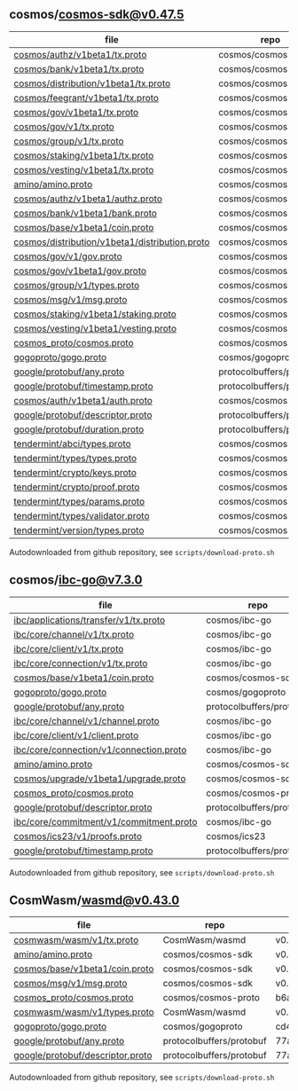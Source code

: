 ## cosmos/cosmos-sdk@v0.47.5
|file|repo|commit|type|code|
|--|--|--|--|--|
|[cosmos/authz/v1beta1/tx.proto](https://raw.githubusercontent.com/cosmos/cosmos-sdk/v0.47.5/proto/cosmos/authz/v1beta1/tx.proto)|cosmos/cosmos-sdk|v0.47.5|target|200|
|[cosmos/bank/v1beta1/tx.proto](https://raw.githubusercontent.com/cosmos/cosmos-sdk/v0.47.5/proto/cosmos/bank/v1beta1/tx.proto)|cosmos/cosmos-sdk|v0.47.5|target|200|
|[cosmos/distribution/v1beta1/tx.proto](https://raw.githubusercontent.com/cosmos/cosmos-sdk/v0.47.5/proto/cosmos/distribution/v1beta1/tx.proto)|cosmos/cosmos-sdk|v0.47.5|target|200|
|[cosmos/feegrant/v1beta1/tx.proto](https://raw.githubusercontent.com/cosmos/cosmos-sdk/v0.47.5/proto/cosmos/feegrant/v1beta1/tx.proto)|cosmos/cosmos-sdk|v0.47.5|target|200|
|[cosmos/gov/v1beta1/tx.proto](https://raw.githubusercontent.com/cosmos/cosmos-sdk/v0.47.5/proto/cosmos/gov/v1beta1/tx.proto)|cosmos/cosmos-sdk|v0.47.5|target|200|
|[cosmos/gov/v1/tx.proto](https://raw.githubusercontent.com/cosmos/cosmos-sdk/v0.47.5/proto/cosmos/gov/v1/tx.proto)|cosmos/cosmos-sdk|v0.47.5|target|200|
|[cosmos/group/v1/tx.proto](https://raw.githubusercontent.com/cosmos/cosmos-sdk/v0.47.5/proto/cosmos/group/v1/tx.proto)|cosmos/cosmos-sdk|v0.47.5|target|200|
|[cosmos/staking/v1beta1/tx.proto](https://raw.githubusercontent.com/cosmos/cosmos-sdk/v0.47.5/proto/cosmos/staking/v1beta1/tx.proto)|cosmos/cosmos-sdk|v0.47.5|target|200|
|[cosmos/vesting/v1beta1/tx.proto](https://raw.githubusercontent.com/cosmos/cosmos-sdk/v0.47.5/proto/cosmos/vesting/v1beta1/tx.proto)|cosmos/cosmos-sdk|v0.47.5|target|200|
|[amino/amino.proto](https://raw.githubusercontent.com/cosmos/cosmos-sdk/v0.47.5/proto/amino/amino.proto)|cosmos/cosmos-sdk|v0.47.5|dependency|200|
|[cosmos/authz/v1beta1/authz.proto](https://raw.githubusercontent.com/cosmos/cosmos-sdk/v0.47.5/proto/cosmos/authz/v1beta1/authz.proto)|cosmos/cosmos-sdk|v0.47.5|dependency|200|
|[cosmos/bank/v1beta1/bank.proto](https://raw.githubusercontent.com/cosmos/cosmos-sdk/v0.47.5/proto/cosmos/bank/v1beta1/bank.proto)|cosmos/cosmos-sdk|v0.47.5|dependency|200|
|[cosmos/base/v1beta1/coin.proto](https://raw.githubusercontent.com/cosmos/cosmos-sdk/v0.47.5/proto/cosmos/base/v1beta1/coin.proto)|cosmos/cosmos-sdk|v0.47.5|dependency|200|
|[cosmos/distribution/v1beta1/distribution.proto](https://raw.githubusercontent.com/cosmos/cosmos-sdk/v0.47.5/proto/cosmos/distribution/v1beta1/distribution.proto)|cosmos/cosmos-sdk|v0.47.5|dependency|200|
|[cosmos/gov/v1/gov.proto](https://raw.githubusercontent.com/cosmos/cosmos-sdk/v0.47.5/proto/cosmos/gov/v1/gov.proto)|cosmos/cosmos-sdk|v0.47.5|dependency|200|
|[cosmos/gov/v1beta1/gov.proto](https://raw.githubusercontent.com/cosmos/cosmos-sdk/v0.47.5/proto/cosmos/gov/v1beta1/gov.proto)|cosmos/cosmos-sdk|v0.47.5|dependency|200|
|[cosmos/group/v1/types.proto](https://raw.githubusercontent.com/cosmos/cosmos-sdk/v0.47.5/proto/cosmos/group/v1/types.proto)|cosmos/cosmos-sdk|v0.47.5|dependency|200|
|[cosmos/msg/v1/msg.proto](https://raw.githubusercontent.com/cosmos/cosmos-sdk/v0.47.5/proto/cosmos/msg/v1/msg.proto)|cosmos/cosmos-sdk|v0.47.5|dependency|200|
|[cosmos/staking/v1beta1/staking.proto](https://raw.githubusercontent.com/cosmos/cosmos-sdk/v0.47.5/proto/cosmos/staking/v1beta1/staking.proto)|cosmos/cosmos-sdk|v0.47.5|dependency|200|
|[cosmos/vesting/v1beta1/vesting.proto](https://raw.githubusercontent.com/cosmos/cosmos-sdk/v0.47.5/proto/cosmos/vesting/v1beta1/vesting.proto)|cosmos/cosmos-sdk|v0.47.5|dependency|200|
|[cosmos_proto/cosmos.proto](https://raw.githubusercontent.com/cosmos/cosmos-proto/b6a88f6e0255c2fb92f5d9a7211caa38769e33d5/proto/cosmos_proto/cosmos.proto)|cosmos/cosmos-proto|b6a88f6e0255c2fb92f5d9a7211caa38769e33d5|dependency|200|
|[gogoproto/gogo.proto](https://raw.githubusercontent.com/cosmos/gogoproto/cd4a043911b14debb344f1ab679bdd0d3142682c/gogoproto/gogo.proto)|cosmos/gogoproto|cd4a043911b14debb344f1ab679bdd0d3142682c|dependency|200|
|[google/protobuf/any.proto](https://raw.githubusercontent.com/protocolbuffers/protobuf/77aa913e689304329b6e3df71eea9944acfbc62f/src/google/protobuf/any.proto)|protocolbuffers/protobuf|77aa913e689304329b6e3df71eea9944acfbc62f|dependency|200|
|[google/protobuf/timestamp.proto](https://raw.githubusercontent.com/protocolbuffers/protobuf/77aa913e689304329b6e3df71eea9944acfbc62f/src/google/protobuf/timestamp.proto)|protocolbuffers/protobuf|77aa913e689304329b6e3df71eea9944acfbc62f|dependency|200|
|[cosmos/auth/v1beta1/auth.proto](https://raw.githubusercontent.com/cosmos/cosmos-sdk/v0.47.5/proto/cosmos/auth/v1beta1/auth.proto)|cosmos/cosmos-sdk|v0.47.5|dependency|200|
|[google/protobuf/descriptor.proto](https://raw.githubusercontent.com/protocolbuffers/protobuf/77aa913e689304329b6e3df71eea9944acfbc62f/src/google/protobuf/descriptor.proto)|protocolbuffers/protobuf|77aa913e689304329b6e3df71eea9944acfbc62f|dependency|200|
|[google/protobuf/duration.proto](https://raw.githubusercontent.com/protocolbuffers/protobuf/77aa913e689304329b6e3df71eea9944acfbc62f/src/google/protobuf/duration.proto)|protocolbuffers/protobuf|77aa913e689304329b6e3df71eea9944acfbc62f|dependency|200|
|[tendermint/abci/types.proto](https://raw.githubusercontent.com/cosmos/cosmos-sdk/v0.47.5/proto/tendermint/abci/types.proto)|cosmos/cosmos-sdk|v0.47.5|dependency|200|
|[tendermint/types/types.proto](https://raw.githubusercontent.com/cosmos/cosmos-sdk/v0.47.5/proto/tendermint/types/types.proto)|cosmos/cosmos-sdk|v0.47.5|dependency|200|
|[tendermint/crypto/keys.proto](https://raw.githubusercontent.com/cosmos/cosmos-sdk/v0.47.5/proto/tendermint/crypto/keys.proto)|cosmos/cosmos-sdk|v0.47.5|dependency|200|
|[tendermint/crypto/proof.proto](https://raw.githubusercontent.com/cosmos/cosmos-sdk/v0.47.5/proto/tendermint/crypto/proof.proto)|cosmos/cosmos-sdk|v0.47.5|dependency|200|
|[tendermint/types/params.proto](https://raw.githubusercontent.com/cosmos/cosmos-sdk/v0.47.5/proto/tendermint/types/params.proto)|cosmos/cosmos-sdk|v0.47.5|dependency|200|
|[tendermint/types/validator.proto](https://raw.githubusercontent.com/cosmos/cosmos-sdk/v0.47.5/proto/tendermint/types/validator.proto)|cosmos/cosmos-sdk|v0.47.5|dependency|200|
|[tendermint/version/types.proto](https://raw.githubusercontent.com/cosmos/cosmos-sdk/v0.47.5/proto/tendermint/version/types.proto)|cosmos/cosmos-sdk|v0.47.5|dependency|200|

Autodownloaded from github repository, see `scripts/download-proto.sh`

## cosmos/ibc-go@v7.3.0
|file|repo|commit|type|code|
|--|--|--|--|--|
|[ibc/applications/transfer/v1/tx.proto](https://raw.githubusercontent.com/cosmos/ibc-go/v7.3.0/proto/ibc/applications/transfer/v1/tx.proto)|cosmos/ibc-go|v7.3.0|target|200|
|[ibc/core/channel/v1/tx.proto](https://raw.githubusercontent.com/cosmos/ibc-go/v7.3.0/proto/ibc/core/channel/v1/tx.proto)|cosmos/ibc-go|v7.3.0|target|200|
|[ibc/core/client/v1/tx.proto](https://raw.githubusercontent.com/cosmos/ibc-go/v7.3.0/proto/ibc/core/client/v1/tx.proto)|cosmos/ibc-go|v7.3.0|target|200|
|[ibc/core/connection/v1/tx.proto](https://raw.githubusercontent.com/cosmos/ibc-go/v7.3.0/proto/ibc/core/connection/v1/tx.proto)|cosmos/ibc-go|v7.3.0|target|200|
|[cosmos/base/v1beta1/coin.proto](https://raw.githubusercontent.com/cosmos/cosmos-sdk/v0.47.5/proto/cosmos/base/v1beta1/coin.proto)|cosmos/cosmos-sdk|v0.47.5|dependency|200|
|[gogoproto/gogo.proto](https://raw.githubusercontent.com/cosmos/gogoproto/cd4a043911b14debb344f1ab679bdd0d3142682c/gogoproto/gogo.proto)|cosmos/gogoproto|cd4a043911b14debb344f1ab679bdd0d3142682c|dependency|200|
|[google/protobuf/any.proto](https://raw.githubusercontent.com/protocolbuffers/protobuf/77aa913e689304329b6e3df71eea9944acfbc62f/src/google/protobuf/any.proto)|protocolbuffers/protobuf|77aa913e689304329b6e3df71eea9944acfbc62f|dependency|200|
|[ibc/core/channel/v1/channel.proto](https://raw.githubusercontent.com/cosmos/ibc-go/v7.3.0/proto/ibc/core/channel/v1/channel.proto)|cosmos/ibc-go|v7.3.0|dependency|200|
|[ibc/core/client/v1/client.proto](https://raw.githubusercontent.com/cosmos/ibc-go/v7.3.0/proto/ibc/core/client/v1/client.proto)|cosmos/ibc-go|v7.3.0|dependency|200|
|[ibc/core/connection/v1/connection.proto](https://raw.githubusercontent.com/cosmos/ibc-go/v7.3.0/proto/ibc/core/connection/v1/connection.proto)|cosmos/ibc-go|v7.3.0|dependency|200|
|[amino/amino.proto](https://raw.githubusercontent.com/cosmos/cosmos-sdk/v0.47.5/proto/amino/amino.proto)|cosmos/cosmos-sdk|v0.47.5|dependency|200|
|[cosmos/upgrade/v1beta1/upgrade.proto](https://raw.githubusercontent.com/cosmos/cosmos-sdk/v0.47.5/proto/cosmos/upgrade/v1beta1/upgrade.proto)|cosmos/cosmos-sdk|v0.47.5|dependency|200|
|[cosmos_proto/cosmos.proto](https://raw.githubusercontent.com/cosmos/cosmos-proto/b6a88f6e0255c2fb92f5d9a7211caa38769e33d5/proto/cosmos_proto/cosmos.proto)|cosmos/cosmos-proto|b6a88f6e0255c2fb92f5d9a7211caa38769e33d5|dependency|200|
|[google/protobuf/descriptor.proto](https://raw.githubusercontent.com/protocolbuffers/protobuf/77aa913e689304329b6e3df71eea9944acfbc62f/src/google/protobuf/descriptor.proto)|protocolbuffers/protobuf|77aa913e689304329b6e3df71eea9944acfbc62f|dependency|200|
|[ibc/core/commitment/v1/commitment.proto](https://raw.githubusercontent.com/cosmos/ibc-go/v7.3.0/proto/ibc/core/commitment/v1/commitment.proto)|cosmos/ibc-go|v7.3.0|dependency|200|
|[cosmos/ics23/v1/proofs.proto](https://raw.githubusercontent.com/cosmos/ics23/31ac3c774cefd3a2e55047c616773bf2ffead9d9/proto/cosmos/ics23/v1/proofs.proto)|cosmos/ics23|31ac3c774cefd3a2e55047c616773bf2ffead9d9|dependency|200|
|[google/protobuf/timestamp.proto](https://raw.githubusercontent.com/protocolbuffers/protobuf/77aa913e689304329b6e3df71eea9944acfbc62f/src/google/protobuf/timestamp.proto)|protocolbuffers/protobuf|77aa913e689304329b6e3df71eea9944acfbc62f|dependency|200|

Autodownloaded from github repository, see `scripts/download-proto.sh`

## CosmWasm/wasmd@v0.43.0
|file|repo|commit|type|code|
|--|--|--|--|--|
|[cosmwasm/wasm/v1/tx.proto](https://raw.githubusercontent.com/CosmWasm/wasmd/v0.43.0/proto/cosmwasm/wasm/v1/tx.proto)|CosmWasm/wasmd|v0.43.0|target|200|
|[amino/amino.proto](https://raw.githubusercontent.com/cosmos/cosmos-sdk/v0.47.5/proto/amino/amino.proto)|cosmos/cosmos-sdk|v0.47.5|dependency|200|
|[cosmos/base/v1beta1/coin.proto](https://raw.githubusercontent.com/cosmos/cosmos-sdk/v0.47.5/proto/cosmos/base/v1beta1/coin.proto)|cosmos/cosmos-sdk|v0.47.5|dependency|200|
|[cosmos/msg/v1/msg.proto](https://raw.githubusercontent.com/cosmos/cosmos-sdk/v0.47.5/proto/cosmos/msg/v1/msg.proto)|cosmos/cosmos-sdk|v0.47.5|dependency|200|
|[cosmos_proto/cosmos.proto](https://raw.githubusercontent.com/cosmos/cosmos-proto/b6a88f6e0255c2fb92f5d9a7211caa38769e33d5/proto/cosmos_proto/cosmos.proto)|cosmos/cosmos-proto|b6a88f6e0255c2fb92f5d9a7211caa38769e33d5|dependency|200|
|[cosmwasm/wasm/v1/types.proto](https://raw.githubusercontent.com/CosmWasm/wasmd/v0.43.0/proto/cosmwasm/wasm/v1/types.proto)|CosmWasm/wasmd|v0.43.0|dependency|200|
|[gogoproto/gogo.proto](https://raw.githubusercontent.com/cosmos/gogoproto/cd4a043911b14debb344f1ab679bdd0d3142682c/gogoproto/gogo.proto)|cosmos/gogoproto|cd4a043911b14debb344f1ab679bdd0d3142682c|dependency|200|
|[google/protobuf/any.proto](https://raw.githubusercontent.com/protocolbuffers/protobuf/77aa913e689304329b6e3df71eea9944acfbc62f/src/google/protobuf/any.proto)|protocolbuffers/protobuf|77aa913e689304329b6e3df71eea9944acfbc62f|dependency|200|
|[google/protobuf/descriptor.proto](https://raw.githubusercontent.com/protocolbuffers/protobuf/77aa913e689304329b6e3df71eea9944acfbc62f/src/google/protobuf/descriptor.proto)|protocolbuffers/protobuf|77aa913e689304329b6e3df71eea9944acfbc62f|dependency|200|

Autodownloaded from github repository, see `scripts/download-proto.sh`

